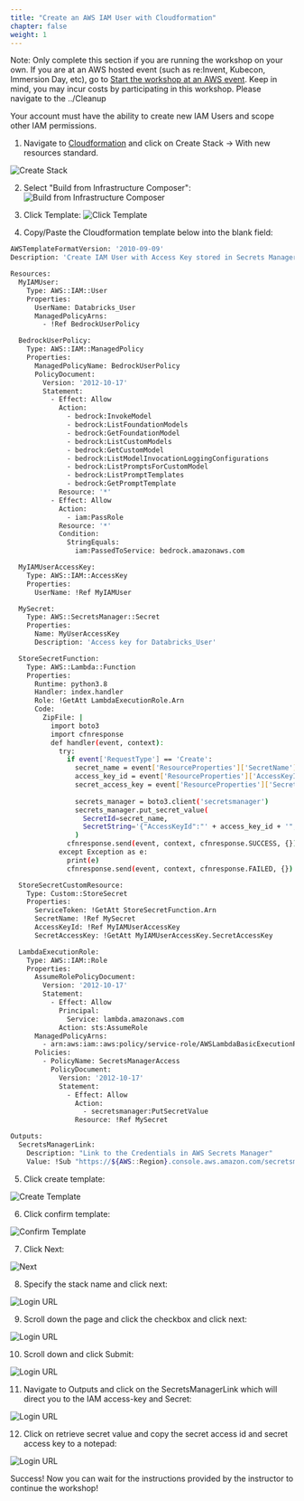 ```yaml
---
title: "Create an AWS IAM User with Cloudformation"
chapter: false
weight: 1
---
```


Note: 
Only complete this section if you are running the workshop on your own. If you are at an AWS hosted event (such as re\:Invent, Kubecon, Immersion Day, etc), go to [Start the workshop at an AWS event](../aws_event/). Keep in mind, you may incur costs by participating in this workshop. Please navigate to the ../Cleanup

Your account must have the ability to create new IAM Users and scope other IAM permissions.




1. Navigate to [Cloudformation](https://console.aws.amazon.com/cloudformation/) and click on Create Stack -> With new resources standard.

![Create Stack](/static/images/create-stack.png)


2. Select "Build from Infrastructure Composer":
![Build from Infrastructure Composer](/static/images/infrastructure-composer.png)

3. Click Template:
![Click Template](/static/images/click-template.png)

4. Copy/Paste the Cloudformation template below into the blank field:

```sh
AWSTemplateFormatVersion: '2010-09-09'
Description: 'Create IAM User with Access Key stored in Secrets Manager and Bedrock permissions'

Resources:
  MyIAMUser:
    Type: AWS::IAM::User
    Properties:
      UserName: Databricks_User
      ManagedPolicyArns:
        - !Ref BedrockUserPolicy

  BedrockUserPolicy:
    Type: AWS::IAM::ManagedPolicy
    Properties:
      ManagedPolicyName: BedrockUserPolicy
      PolicyDocument:
        Version: '2012-10-17'
        Statement:
          - Effect: Allow
            Action:
              - bedrock:InvokeModel
              - bedrock:ListFoundationModels
              - bedrock:GetFoundationModel
              - bedrock:ListCustomModels
              - bedrock:GetCustomModel
              - bedrock:ListModelInvocationLoggingConfigurations
              - bedrock:ListPromptsForCustomModel
              - bedrock:ListPromptTemplates
              - bedrock:GetPromptTemplate
            Resource: '*'
          - Effect: Allow
            Action:
              - iam:PassRole
            Resource: '*'
            Condition:
              StringEquals:
                iam:PassedToService: bedrock.amazonaws.com

  MyIAMUserAccessKey:
    Type: AWS::IAM::AccessKey
    Properties:
      UserName: !Ref MyIAMUser

  MySecret:
    Type: AWS::SecretsManager::Secret
    Properties:
      Name: MyUserAccessKey
      Description: 'Access key for Databricks_User'

  StoreSecretFunction:
    Type: AWS::Lambda::Function
    Properties:
      Runtime: python3.8
      Handler: index.handler
      Role: !GetAtt LambdaExecutionRole.Arn
      Code:
        ZipFile: |
          import boto3
          import cfnresponse
          def handler(event, context):
            try:
              if event['RequestType'] == 'Create':
                secret_name = event['ResourceProperties']['SecretName']
                access_key_id = event['ResourceProperties']['AccessKeyId']
                secret_access_key = event['ResourceProperties']['SecretAccessKey']
                
                secrets_manager = boto3.client('secretsmanager')
                secrets_manager.put_secret_value(
                  SecretId=secret_name,
                  SecretString='{"AccessKeyId":"' + access_key_id + '","SecretAccessKey":"' + secret_access_key + '"}'
                )
              cfnresponse.send(event, context, cfnresponse.SUCCESS, {})
            except Exception as e:
              print(e)
              cfnresponse.send(event, context, cfnresponse.FAILED, {})

  StoreSecretCustomResource:
    Type: Custom::StoreSecret
    Properties:
      ServiceToken: !GetAtt StoreSecretFunction.Arn
      SecretName: !Ref MySecret
      AccessKeyId: !Ref MyIAMUserAccessKey
      SecretAccessKey: !GetAtt MyIAMUserAccessKey.SecretAccessKey

  LambdaExecutionRole:
    Type: AWS::IAM::Role
    Properties:
      AssumeRolePolicyDocument:
        Version: '2012-10-17'
        Statement:
          - Effect: Allow
            Principal:
              Service: lambda.amazonaws.com
            Action: sts:AssumeRole
      ManagedPolicyArns:
        - arn:aws:iam::aws:policy/service-role/AWSLambdaBasicExecutionRole
      Policies:
        - PolicyName: SecretsManagerAccess
          PolicyDocument:
            Version: '2012-10-17'
            Statement:
              - Effect: Allow
                Action:
                  - secretsmanager:PutSecretValue
                Resource: !Ref MySecret

Outputs:
  SecretsManagerLink:
    Description: "Link to the Credentials in AWS Secrets Manager"
    Value: !Sub "https://${AWS::Region}.console.aws.amazon.com/secretsmanager/home?region=${AWS::Region}#!/secret?name=${MySecret}"
```

5. Click create template:

![Create Template](/static/images/create-template.png)

6. Click confirm template:

![Confirm Template](/static/images/confirm-template.png)

7. Click Next:

![Next](/static/images/next.png)

8. Specify the stack name and click next:

![Login URL](/static/images/stack-name.png)

9. Scroll down the page and click the checkbox and click next:

![Login URL](/static/images/checkbox.png)

10. Scroll down and click Submit:

![Login URL](/static/images/submit.png)

11. Navigate to Outputs and click on the SecretsManagerLink which will direct you to the IAM access-key and Secret:

![Login URL](/static/images/outputs.png)

12. Click on retrieve secret value and copy the secret access id and secret access key to a notepad:

![Login URL](/static/images/secret.png)

Success! Now you can wait for the instructions provided by the instructor to continue the workshop!
